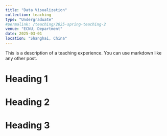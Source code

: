 ```yaml
---
title: "Data Visualization"
collection: teaching
type: "Undergraduate"
#permalink: /teaching/2025-spring-teaching-2
venue: "ECNU, Department"
date: 2025-03-01
location: "Shanghai, China"
---
```


This is a description of a teaching experience. You can use markdown like any other post.

Heading 1
======

Heading 2
======

Heading 3
======
